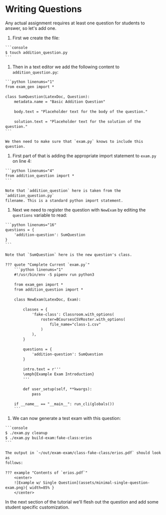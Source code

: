 # Writing Questions

Any actual assignment requires at least one question for students to answer,
so let's add one.

  1. First we create the file:

    ```console
    $ touch addition_question.py
    ```

  1. Then in a text editor we add the following content to `addition_question.py`:

    ```python linenums="1"
    from exam_gen import *

    class SumQuestion(LatexDoc, Question):
        metadata.name = "Basic Addition Question"

        body.text = "Placeholder text for the body of the question."

        solution.text = "Placeholder text for the solution of the question."
    ```

    We then need to make sure that `exam.py` knows to include this question.

  1. First part of that is adding the appropriate import statement to `exam.py`
    on line 4:

    ```python linenums="4"
    from addition_question import *
    ```

    Note that `addition_question` here is taken from the `addition_question.py`
    filename. This is a standard python import statement.

  1. Next we need to register the question with `NewExam` by editing the
    `questions` variable to read:

    ```python linenums="16"
    questions = {
        'addition-question': SumQuestion
    }
    ```

    Note that `SumQuestion` here is the new question's class.

    ??? quote "Complete Current `exam.py`"
        ```python linenums="1"
        #!/usr/bin/env -S pipenv run python3

        from exam_gen import *
        from addition_question import *

        class NewExam(LatexDoc, Exam):

            classes = {
                'fake-class': Classroom.with_options(
                    roster=BCoursesCSVRoster.with_options(
                        file_name="class-1.csv"
                    )
                ),
            }

            questions = {
                'addition-question': SumQuestion
            }

            intro.text = r'''
            \emph{Example Exam Introduction}
            '''

            def user_setup(self, **kwargs):
                pass

        if __name__ == "__main__": run_cli(globals())
        ```

  1. We can now generate a test exam with this question:

    ```console
    $ ./exam.py cleanup
    $ ./exam.py build-exam:fake-class:erios
    ```

    The output in `~/out/exam-exam/class-fake-class/erios.pdf` should look as
    follows:

    ??? example "Contents of `erios.pdf`"
        <center>
        ![Example w/ Single Question](assets/minimal-single-question-exam.png){ width=85% }
        </center>

In the next section of the tutorial we'll flesh out the question and add some
student specific customization.
